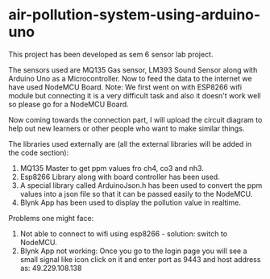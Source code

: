 # air-pollution-system-using-arduino-uno

This project has been developed as sem 6 sensor lab project.

The sensors used are MQ135 Gas sensor, LM393 Sound Sensor along with Arduino Uno as a Microcontroller. Now to feed the data to the internet we have used NodeMCU Board.
Note: We first went on with ESP8266 wifi module but connecting it is a very difficult task and also it doesn't work well so please go for a NodeMCU Board.

Now coming towards the connection part, I will upload the circuit diagram to help out new learners or other people who want to make similar things.

The libraries used externally are (all the external libraries will be added in the code section):
1) MQ135 Master to get ppm values fro ch4, co3 and nh3.
2) Esp8266 Library along with board controller has been used.
3) A special library called ArduinoJson.h has been used to convert the ppm values into a json file so that it can be passed easily to the NodeMCU.
4) Blynk App has been used to display the pollution value in realtime.

Problems one might face: 
1) Not able to connect to wifi using esp8266 - solution: switch to NodeMCU.
2) Blynk App not working: Once you go to the login page you will see a small signal like icon click on it and enter port as 9443 and host address as: 49.229.108.138

